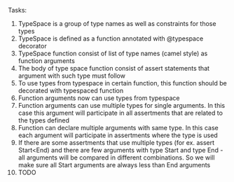 Tasks:

1. TypeSpace is a group of type names as well as constraints for those types
2. TypeSpace is defined as a function annotated with @typespace decorator
3. TypeSpace function consist of list of type names (camel style) as function arguments
4. The body of type space function consist of assert statements that argument with such type must follow
5. To use types from typespace in certain function, this function should be decorated with typespaced function
6. Function arguments now can use types from typespace
7. Function arguments can use multiple types for single arguments. In this case this argument will participate in all assertments that are related to the types defined
8. Function can declare multiple arguments with same type. In this case each argument will participate in assertments where the type is used
9. If there are some assertments that use multiple types (for ex. assert Start<End) and there are few arguments with type Start and type End - all arguments will be compared in different combinations. So we will make sure all Start arguments are always less than End arguments
10. TODO